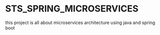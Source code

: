 # STS_SPRING_MICROSERVICES
this project is all about microservices architecture using java and spring boot 
